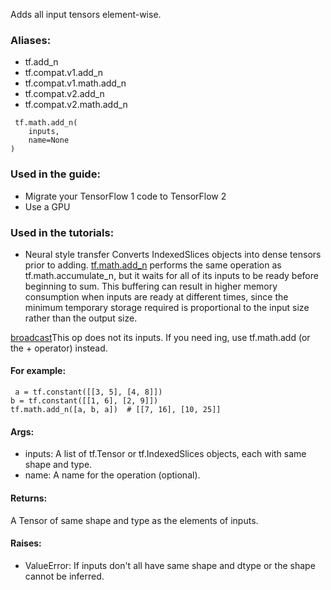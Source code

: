 Adds all input tensors element-wise.
### Aliases:
- tf.add_n
- tf.compat.v1.add_n
- tf.compat.v1.math.add_n
- tf.compat.v2.add_n
- tf.compat.v2.math.add_n

```
 tf.math.add_n(
    inputs,
    name=None
)
```
### Used in the guide:
- Migrate your TensorFlow 1 code to TensorFlow 2
- Use a GPU
### Used in the tutorials:
- Neural style transfer
Converts IndexedSlices objects into dense tensors prior to adding.
[tf.math.add_n](https://tensorflow.google.cn/api_docs/python/tf/math/add_n) performs the same operation as tf.math.accumulate_n, but it waits for all of its inputs to be ready before beginning to sum. This buffering can result in higher memory consumption when inputs are ready at different times, since the minimum temporary storage required is proportional to the input size rather than the output size.

[broadcast](https://docs.scipy.org/doc/numpy-1.13.0/user/basics.broadcasting.html)This op does not  its inputs. If you need ing, use tf.math.add (or the + operator) instead.

#### For example:

```
 a = tf.constant([[3, 5], [4, 8]])
b = tf.constant([[1, 6], [2, 9]])
tf.math.add_n([a, b, a])  # [[7, 16], [10, 25]]
```
#### Args:
- inputs: A list of tf.Tensor or tf.IndexedSlices objects, each with same shape and type.
- name: A name for the operation (optional).
#### Returns:
A Tensor of same shape and type as the elements of inputs.
#### Raises:
- ValueError: If inputs don't all have same shape and dtype or the shape cannot be inferred.
